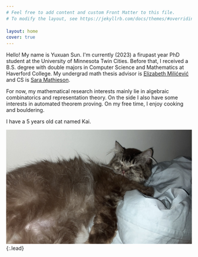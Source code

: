 ```yaml
---
# Feel free to add content and custom Front Matter to this file.
# To modify the layout, see https://jekyllrb.com/docs/themes/#overriding-theme-defaults

layout: home
cover: true
---
```


Hello! My name is Yuxuan Sun. I'm currently (2023) a firupast year PhD student at the University of Minnesota Twin Cities. Before that, I received a B.S. degree with double majors in Computer Science and Mathematics at Haverford College. My undergrad math thesis advisor is [Elizabeth Milićević](https://www.haverford.edu/users/emilicevic) and CS is [Sara Mathieson](https://smathieson.sites.haverford.edu).

For now, my mathematical research interests mainly lie in algebraic combinatorics and representation theory. On the side I also have some interests in automated theorem proving. On my free time, I enjoy cooking and bouldering.

I have a 5 years old cat named Kai.

![Full-width image](/assets/img/kai.jpg){:.lead}